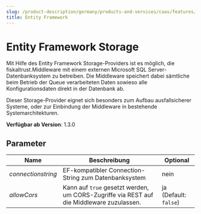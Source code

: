 ```yaml
---
slug: /product-description/germany/products-and-services/caas/features/databases/ef
title: Entity Framework
---
```


# Entity Framework Storage

Mit Hilfe des Entity Framework Storage-Providers ist es möglich, die fiskaltrust.Middleware mit einem externen Microsoft SQL Server-Datenbanksystem zu betreiben. Die Middleware speichert dabei sämtliche beim Betrieb der Queue verarbeiteten Daten sowieso alle Konfigurationsdaten direkt in der Datenbank ab. 

Dieser Storage-Provider eignet sich besonders zum Aufbau ausfallsicherer Systeme, oder zur Einbindung der Middleware in bestehende Systemarchitekturen.

**Verfügbar ab Version**: 1.3.0

## Parameter

| Name | Beschreibung | Optional |
| ---- | ------------ |--------- |
| _connectionstring_ | EF-kompatibler Connection-String zum Datenbanksystem | nein | 
| _allowCors_ | Kann auf `true` gesetzt werden, um CORS-Zugriffe via REST auf die Middleware zuzulassen. | ja (Default: `false`) | 

